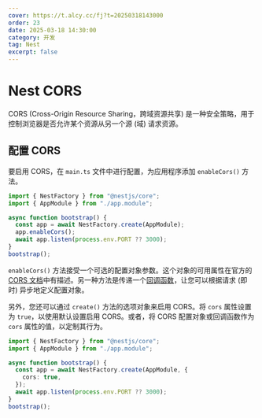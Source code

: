 ```yaml
---
cover: https://t.alcy.cc/fj?t=20250318143000
order: 23
date: 2025-03-18 14:30:00
category: 开发
tag: Nest
excerpt: false
---
```


# Nest CORS

CORS (Cross-Origin Resource Sharing，跨域资源共享) 是一种安全策略，用于控制浏览器是否允许某个资源从另一个源 (域) 请求资源。

## 配置 CORS

要启用 CORS，在 `main.ts` 文件中进行配置，为应用程序添加 `enableCors()` 方法。

```typescript
import { NestFactory } from "@nestjs/core";
import { AppModule } from "./app.module";

async function bootstrap() {
  const app = await NestFactory.create(AppModule);
  app.enableCors();
  await app.listen(process.env.PORT ?? 3000);
}
bootstrap();
```

`enableCors()` 方法接受一个可选的配置对象参数。这个对象的可用属性在官方的 [CORS 文档](https://github.com/expressjs/cors#configuration-options)中有描述。另一种方法是传递一个[回调函数](https://github.com/expressjs/cors#configuring-cors-asynchronously)，让您可以根据请求 (即时) 异步地定义配置对象。

另外，您还可以通过 `create()` 方法的选项对象来启用 CORS。将 `cors` 属性设置为 `true`，以使用默认设置启用 CORS。或者，将 CORS 配置对象或回调函数作为 `cors` 属性的值，以定制其行为。

```typescript
import { NestFactory } from "@nestjs/core";
import { AppModule } from "./app.module";

async function bootstrap() {
  const app = await NestFactory.create(AppModule, {
    cors: true,
  });
  await app.listen(process.env.PORT ?? 3000);
}
bootstrap();
```
